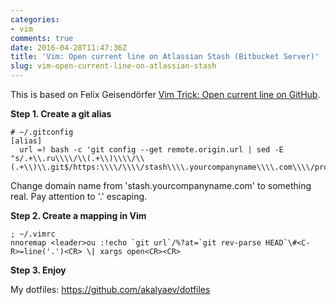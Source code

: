 ```yaml
---
categories:
- vim
comments: true
date: 2016-04-28T11:47:36Z
title: 'Vim: Open current line on Atlassian Stash (Bitbucket Server)'
slug: vim-open-current-line-on-atlassian-stash
---
```


This is based on Felix Geisendörfer [Vim Trick: Open current line on GitHub](http://felixge.de/2013/08/08/vim-trick-open-current-line-on-github.html).

<!--more-->

**Step 1. Create a git alias**

```
# ~/.gitconfig
[alias]
  url =! bash -c 'git config --get remote.origin.url | sed -E "s/.+\\.ru\\\\/\\(.+\\)\\\\/\\(.+\\)\\.git$/https:\\\\/\\\\/stash\\\\.yourcompanyname\\\\.com\\\\/projects\\\\/\\\\1\\\\/repos\\\\/\\\\2\\\\/browse/g"'
```

Change domain name from 'stash.yourcompanyname.com' to something real. Pay attention to '.' escaping.

**Step 2. Create a mapping in Vim**

```vim
; ~/.vimrc
nnoremap <leader>ou :!echo `git url`/%?at=`git rev-parse HEAD`\#<C-R>=line('.')<CR> \| xargs open<CR><CR>
```

**Step 3. Enjoy**

My dotfiles: https://github.com/akalyaev/dotfiles
